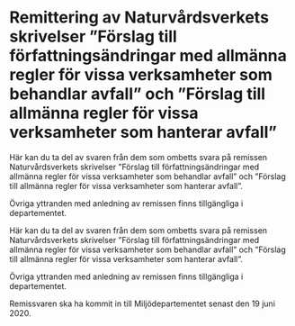 # Remittering av Naturvårdsverkets skrivelser ”Förslag till författningsändringar med allmänna regler för vissa verksamheter som behandlar avfall” och ”Förslag till allmänna regler för vissa verksamheter som hanterar avfall”

Här kan du ta del av svaren från dem som ombetts svara på remissen Naturvårdsverkets skrivelser ”Förslag till författningsändringar med allmänna regler för vissa verksamheter som behandlar avfall” och ”Förslag till allmänna regler för vissa verksamheter som hanterar avfall”.

Övriga yttranden med anledning av remissen finns tillgängliga i departementet.

Här kan du ta del av svaren från dem som ombetts svara på remissen Naturvårdsverkets skrivelser ”Förslag till författningsändringar med allmänna regler för vissa verksamheter som behandlar avfall” och ”Förslag till allmänna regler för vissa verksamheter som hanterar avfall”.

Övriga yttranden med anledning av remissen finns tillgängliga i departementet.

Remissvaren ska ha kommit in till Miljödepartementet senast den 19 juni
2020.
